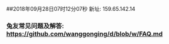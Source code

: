##2018年09月28日07时12分07秒 新址: 159.65.142.14
### 兔友常见问题及解答: https://github.com/wanggonging/d/blob/w/FAQ.md
